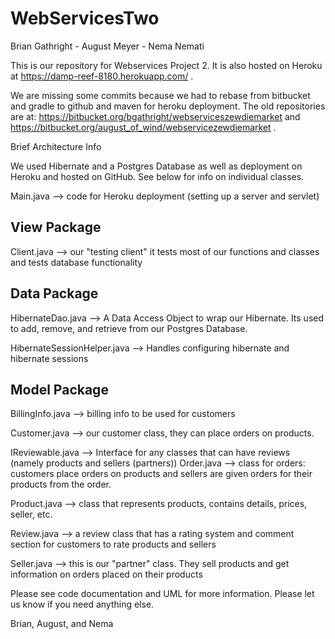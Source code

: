 # WebServicesTwo

Brian Gathright - August Meyer - Nema Nemati

This is our repository for Webservices Project 2. It is also hosted on Heroku at https://damp-reef-8180.herokuapp.com/ . 

We are missing some commits because we had to rebase from bitbucket and gradle to github and maven for heroku deployment. 
The old repositories are at: https://bitbucket.org/bgathright/webserviceszewdiemarket and https://bitbucket.org/august_of_wind/webservicezewdiemarket .

Brief Architecture Info

We used Hibernate and a Postgres Database as well as deployment on Heroku and hosted on GitHub. See below
for info on individual classes.

Main.java --> code for Heroku deployment (setting up a server and servlet)

View Package
------------
Client.java --> our "testing client" it tests most of our functions and classes and tests database functionality

Data Package
------------
HibernateDao.java --> A Data Access Object to wrap our Hibernate. Its used to add, remove, and retrieve from our Postgres Database. 

HibernateSessionHelper.java --> Handles configuring hibernate and hibernate sessions

Model Package
--------------
BillingInfo.java --> billing info to be used for customers

Customer.java --> our customer class, they can place orders on products.

IReviewable.java --> Interface for any classes that can have reviews (namely products and sellers (partners))
Order.java --> class for orders: customers place orders on products and sellers are given orders for their products from the order.

Product.java --> class that represents products, contains details, prices, seller, etc.

Review.java --> a review class that has a rating system and comment section for customers to rate products and sellers

Seller.java --> this is our "partner" class. They sell products and get information on orders placed on their products

Please see code documentation and UML for more information. Please let us know if you need anything else.

Brian, August, and Nema
